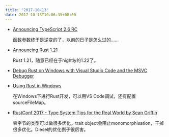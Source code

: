 ```yaml
---
title: "2017-10-13"
date: 2017-10-13T10:06:35+08:00
---
```


+ [Announcing TypeScript 2.6 RC](https://blogs.msdn.microsoft.com/typescript/2017/10/12/announcing-typescript-2-6-rc/)

    函数参数终于是逆变的了，以前的日子是怎么过的……

+ [Announcing Rust 1.21](https://blog.rust-lang.org/2017/10/12/Rust-1.21.html)

    Rust 1.21，随意已经在于nightly的1.22了。

+ [Debug Rust on Windows with Visual Studio Code and the MSVC Debugger](https://www.brycevandyk.com/debug-rust-on-windows-with-visual-studio-code-and-the-msvc-debugger/)
+ [Using Rust in Windows](http://www.jonathanturner.org/2017/03/rust-in-windows.html)

    在Windows下进行Rust开发，可以用VS Code调试，还有配置sourceFileMap。

+ [RustConf 2017 - Type System Tips for the Real World by Sean Griffin](https://www.youtube.com/watch?v=wxPehGkoNOw&list=PL85XCvVPmGQhUSX_QBkxb4g1-o56cCqI9&index=6)

    零字节的类型可以做很多优化。trait object会阻止monomorphisation，干掉很多优化。Diesel的优化例子很厉害。
